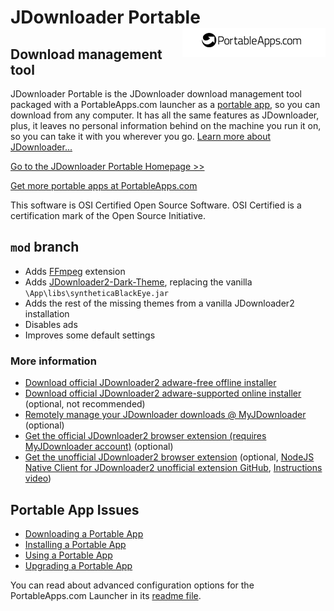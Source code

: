 # JDownloader Portable<a href="https://portableapps.com/"><img src="nBF4QPo.png" width="229" height="47" alt="PortableApps.com - Your Digital Life, Anywhere" title="PortableApps.com - Your Digital Life, Anywhere" align="right"></a>

## Download management tool

JDownloader Portable is the JDownloader download management tool packaged with a PortableApps.com launcher as a [portable app](https://portableapps.com/about/what_is_a_portable_app), so you can download from any computer. It has all the same features as JDownloader, plus, it leaves no personal information behind on the machine you run it on, so you can take it with you wherever you go. [Learn more about JDownloader...](http://jdownloader.org/)

[Go to the JDownloader Portable Homepage >>](https://portableapps.com/node/53823)

[Get more portable apps at PortableApps.com](https://portableapps.com/)

This software is OSI Certified Open Source Software. OSI Certified is a certification mark of the Open Source Initiative.

## `mod` branch
- Adds [FFmpeg](https://ffmpeg.org/download.html) extension
- Adds [JDownloader2-Dark-Theme](https://github.com/Vinylwalk3r/JDownloader-2-Dark-Theme), replacing the vanilla `\App\libs\syntheticaBlackEye.jar`
- Adds the rest of the missing themes from a vanilla JDownloader2 installation
- Disables ads
- Improves some default settings

### More information
- [Download official JDownloader2 adware-free offline installer](https://jdownloader.org/jdownloader2)
- [Download official JDownloader2 adware-supported online installer](https://jdownloader.org/download/index) (optional, not recommended)
- [Remotely manage your JDownloader downloads @ MyJDownloader](https://my.jdownloader.org/login.html) (optional)
- [Get the official JDownloader2 browser extension (requires MyJDownloader account)](https://chrome.google.com/webstore/detail/myjdownloader-browser-ext/fbcohnmimjicjdomonkcbcpbpnhggkip) (optional)
- [Get the unofficial JDownloader2 browser extension](https://chrome.google.com/webstore/detail/download-with-jdownloader/jfpmbokkdeapjommajdfmmheiiakdlgo) (optional, [NodeJS Native Client for JDownloader2 unofficial extension GitHub](https://github.com/belaviyo/native-client/releases), [Instructions video](https://www.youtube.com/watch?v=vSnZp2wflTc))

## Portable App Issues

*   [Downloading a Portable App](https://portableapps.com/support/portable_app#downloading)
*   [Installing a Portable App](https://portableapps.com/support/portable_app#installing)
*   [Using a Portable App](https://portableapps.com/support/portable_app#using)
*   [Upgrading a Portable App](https://portableapps.com/support/portable_app#upgrading)

You can read about advanced configuration options for the PortableApps.com Launcher in its [readme file](Other/Source/Readme.txt).
